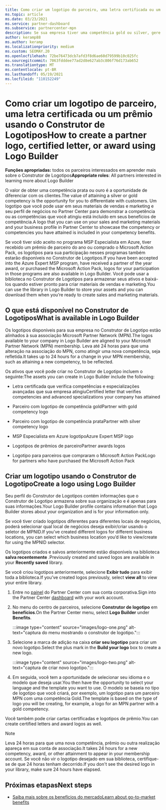 ```yaml
---
title: Como criar um logotipo do parceiro, uma letra certificada ou um prêmio usando o Construtor de Logotipos
ms.topic: article
ms.date: 03/23/2021
ms.service: partner-dashboard
ms.subservice: partnercenter-mpn
description: Se sua empresa tiver uma competência gold ou silver, gere um logotipo personalizado para sua empresa ou solicite uma carta de verificação certificada personalizada usando a ferramenta Construtor de Logotipos Partner Center.
author: keramp88
ms.author: keramp
ms.localizationpriority: medium
ms.custom: SEOMAY.20
ms.openlocfilehash: 72be76473dcb7afd3f8d6ae60d79599b10c025fc
ms.sourcegitcommit: 7063fdddee77ad2d8e627ab3c806f76d173ab652
ms.translationtype: MT
ms.contentlocale: pt-BR
ms.lasthandoff: 05/19/2021
ms.locfileid: "110152249"
---
```

# <a name="how-to-create-a-partner-logo-certified-letter-or-award-using-logo-builder"></a><span data-ttu-id="fd863-103">Como criar um logotipo de parceiro, uma letra certificada ou um prêmio usando o Construtor de Logotipos</span><span class="sxs-lookup"><span data-stu-id="fd863-103">How to create a partner logo, certified letter, or award using Logo Builder</span></span>

<span data-ttu-id="fd863-104">**Funções apropriadas:** todos os parceiros interessados em aprender mais sobre o Construtor de Logotipos</span><span class="sxs-lookup"><span data-stu-id="fd863-104">**Appropriate roles**: All partners interested in learning more about Logo Builder</span></span>

<span data-ttu-id="fd863-105">O valor de obter uma competência prata ou ouro é a oportunidade de diferenciar com os clientes.</span><span class="sxs-lookup"><span data-stu-id="fd863-105">The value of attaining a silver or gold competency is the opportunity for you to differentiate with customers.</span></span> <span data-ttu-id="fd863-106">Um logotipo que você pode usar em seus materiais de vendas e marketing e seu perfil de negócios no Partner Center para demonstrar a competência ou as competências que você atingiu está incluído em seus benefícios de competência.</span><span class="sxs-lookup"><span data-stu-id="fd863-106">A logo that you can use on your sales and marketing materials and your business profile in Partner Center to showcase the competency or competencies you have attained is included in your competency benefits.</span></span> 

<span data-ttu-id="fd863-107">Se você tiver sido aceito no programa MSP Especialista em Azure, tiver recebido um prêmio de parceiro do ano ou comprado o Microsoft Action Pack, os logotipos para sua participação nesses programas também estarão disponíveis no Construtor de Logotipos.</span><span class="sxs-lookup"><span data-stu-id="fd863-107">If you have been accepted into the Azure Expert MSP program, have received a partner of the year award, or purchased the Microsoft Action Pack, logos for your participation in those programs are also available in Logo Builder.</span></span> <span data-ttu-id="fd863-108">Você pode usar a biblioteca no Construtor de Logotipos para armazenar seus ativos e baixá-los quando estiver pronto para criar materiais de vendas e marketing.</span><span class="sxs-lookup"><span data-stu-id="fd863-108">You can use the library in Logo Builder to store your assets and you can download them when you’re ready to create sales and marketing materials.</span></span> 

## <a name="what-is-available-in-logo-builder"></a><span data-ttu-id="fd863-109">O que está disponível no Construtor de Logotipos</span><span class="sxs-lookup"><span data-stu-id="fd863-109">What is available in Logo Builder</span></span>

<span data-ttu-id="fd863-110">Os logotipos disponíveis para sua empresa no Construtor de Logotipo estão alinhados à sua associação Microsoft Partner Network (MPN).</span><span class="sxs-lookup"><span data-stu-id="fd863-110">The logos available to your company in Logo Builder are aligned to your Microsoft Partner Network (MPN) membership.</span></span> <span data-ttu-id="fd863-111">Leva até 24 horas para que uma alteração na associação do MPN, como atingir uma nova competência, seja refletida.</span><span class="sxs-lookup"><span data-stu-id="fd863-111">It takes up to 24 hours for a change in your MPN membership, such as attaining a new competency, to be reflected.</span></span>

<span data-ttu-id="fd863-112">Os ativos que você pode criar no Construtor de Logotipo incluem o seguinte:</span><span class="sxs-lookup"><span data-stu-id="fd863-112">The assets you can create in Logo Builder include the following:</span></span>

- <span data-ttu-id="fd863-113">Letra certificada que verifica competências e especializações avançadas que sua empresa atingiu</span><span class="sxs-lookup"><span data-stu-id="fd863-113">Certified letter that verifies competencies and advanced specializations your company has attained</span></span>

- <span data-ttu-id="fd863-114">Parceiro com logotipo de competência gold</span><span class="sxs-lookup"><span data-stu-id="fd863-114">Partner with gold competency logo</span></span>

- <span data-ttu-id="fd863-115">Parceiro com logotipo de competência prata</span><span class="sxs-lookup"><span data-stu-id="fd863-115">Partner with silver competency logo</span></span>

- <span data-ttu-id="fd863-116">MSP Especialista em Azure logotipo</span><span class="sxs-lookup"><span data-stu-id="fd863-116">Azure Expert MSP logo</span></span>

- <span data-ttu-id="fd863-117">Logotipos de prêmios de parceiro</span><span class="sxs-lookup"><span data-stu-id="fd863-117">Partner awards logos</span></span>

- <span data-ttu-id="fd863-118">Logotipo para parceiros que compraram o Microsoft Action Pack</span><span class="sxs-lookup"><span data-stu-id="fd863-118">Logo for partners who have purchased the Microsoft Action Pack</span></span>

## <a name="create-a-logo-using-logo-builder"></a><span data-ttu-id="fd863-119">Criar um logotipo usando o Construtor de Logotipo</span><span class="sxs-lookup"><span data-stu-id="fd863-119">Create a logo using Logo Builder</span></span>

<span data-ttu-id="fd863-120">Seu perfil do Construtor de Logotipos contém informações que o Construtor de Logotipo armazena sobre sua organização e é apenas para suas informações.</span><span class="sxs-lookup"><span data-stu-id="fd863-120">Your Logo Builder profile contains information that Logo Builder stores about your organization and is for your information only.</span></span>

<span data-ttu-id="fd863-121">Se você tiver criado logotipos diferentes para diferentes locais de negócios, poderá selecionar qual local de negócios deseja exibir/criar usando o seletor de MPNID.</span><span class="sxs-lookup"><span data-stu-id="fd863-121">If you’ve created different logos for different business locations, you can select which business location you’d like to view/create for using the MPNID selector.</span></span>

<span data-ttu-id="fd863-122">Os logotipos criados e salvos anteriormente estão disponíveis na biblioteca **salva recentemente** .</span><span class="sxs-lookup"><span data-stu-id="fd863-122">Previously created and saved logos are available in your **Recently saved** library.</span></span>

<span data-ttu-id="fd863-123">Se você criou logotipos anteriormente, selecione **Exibir tudo** para exibir toda a biblioteca.</span><span class="sxs-lookup"><span data-stu-id="fd863-123">If you’ve created logos previously, select **view all** to view your entire library.</span></span>

1. <span data-ttu-id="fd863-124">Entre no [painel](https://partner.microsoft.com/dashboard) do Partner Center com sua conta corporativa.</span><span class="sxs-lookup"><span data-stu-id="fd863-124">Sign into the Partner Center [dashboard](https://partner.microsoft.com/dashboard) with your work account.</span></span>

1. <span data-ttu-id="fd863-125">No menu do centro de parceiros, selecione **Construtor de logotipo** em **benefícios**.</span><span class="sxs-lookup"><span data-stu-id="fd863-125">On the Partner Center menu, select **Logo Builder** under **Benefits**.</span></span>
 
   :::image type="content" source="images/logo-one.png" alt-text="captura do menu mostrando o construtor de logotipo.":::

3. <span data-ttu-id="fd863-127">Selecione a marca de adição na caixa **criar seu logotipo** para criar um novo logotipo.</span><span class="sxs-lookup"><span data-stu-id="fd863-127">Select the plus mark in the **Build your logo** box to create a new logo.</span></span>

   :::image type="content" source="images/logo-two.png" alt-text="captura de criar novo logotipo.":::

4. <span data-ttu-id="fd863-129">Em seguida, você tem a oportunidade de selecionar seu idioma e o modelo que deseja usar.</span><span class="sxs-lookup"><span data-stu-id="fd863-129">You then have the opportunity to select your language and the template you want to use.</span></span> <span data-ttu-id="fd863-130">O modelo se baseia no tipo de logotipo que você criará, por exemplo, um logotipo para um parceiro MPN com uma competência Gold.</span><span class="sxs-lookup"><span data-stu-id="fd863-130">The template is based on the type of logo you will be creating, for example, a logo for an MPN partner with a  gold competency.</span></span>

<span data-ttu-id="fd863-131">Você também pode criar cartas certificadas e logotipos de prêmio.</span><span class="sxs-lookup"><span data-stu-id="fd863-131">You can create certified letters and award logos as well.</span></span>

>[!NOTE]
><span data-ttu-id="fd863-132">Leva 24 horas para que uma nova competência, prêmio ou outra realização apareça em sua conta de associação.</span><span class="sxs-lookup"><span data-stu-id="fd863-132">It takes 24 hours for a new competency, award, or other attainment to appear in your membership account.</span></span> <span data-ttu-id="fd863-133">Se você não vir o logotipo desejado em sua biblioteca, certifique-se de que 24 horas tenham decorrido.</span><span class="sxs-lookup"><span data-stu-id="fd863-133">If you don't see the desired logo in your library, make sure 24 hours have elapsed.</span></span>

## <a name="next-steps"></a><span data-ttu-id="fd863-134">Próximas etapas</span><span class="sxs-lookup"><span data-stu-id="fd863-134">Next steps</span></span>

- [<span data-ttu-id="fd863-135">Saiba mais sobre os benefícios do mercado</span><span class="sxs-lookup"><span data-stu-id="fd863-135">Learn about go-to-market benefits</span></span>](mpn-learn-about-go-to-market-benefits.md)
